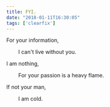 ```yaml
---
title: FYI.
date: "2018-01-11T16:30:05"
tags: ['clearfix']
---
```


For your information,

&nbsp;&nbsp;&nbsp;&nbsp;&nbsp;&nbsp;&nbsp;&nbsp;I can't live without you.

I am nothing,

&nbsp;&nbsp;&nbsp;&nbsp;&nbsp;&nbsp;&nbsp;&nbsp;For your passion is a heavy flame.

If not your man,

&nbsp;&nbsp;&nbsp;&nbsp;&nbsp;&nbsp;&nbsp;&nbsp;I am cold.